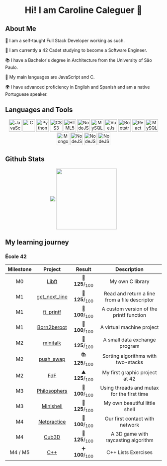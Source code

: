 <h1 align="center">Hi! I am Caroline Caleguer 👋  </h1>

## About Me
 <p align="left" width="300">
     <p>💼 I am a self-taught Full Stack Developer working as such.</p>
     <p>🌱 I am currently a 42 Cadet studying to become a Software Engineer.</p>
     <p>📚 I have a Bachelor's degree in Architecture from the University of São Paulo.</p>
     <p>🌟 My main languages are JavaScript and C.</p>
     <p>🌍 I have advanced proficiency in English and Spanish and am a native Portuguese speaker.</p>
 </p>
 
## Languages and Tools
<p align="center">
  <img src="https://cdn.jsdelivr.net/gh/devicons/devicon/icons/javascript/javascript-plain.svg" alt="JavaScript" width="40" height="40"/>
  <img src="https://cdn.jsdelivr.net/gh/devicons/devicon/icons/c/c-plain.svg" alt="C" width="40" height="40"/>
  <img src="https://cdn.jsdelivr.net/gh/devicons/devicon/icons/python/python-original.svg" alt="Python" width="40" height="40"/>
  <img src="https://cdn.jsdelivr.net/gh/devicons/devicon/icons/css3/css3-plain.svg" alt="CSS3" width="40" height="40"/>
  <img src="https://cdn.jsdelivr.net/gh/devicons/devicon/icons/html5/html5-plain.svg" alt="HTML5" width="40" height="40"/>
  <img src="https://cdn.jsdelivr.net/gh/devicons/devicon/icons/nodejs/nodejs-plain.svg" alt="NodeJS" width="40" height="40"/>
  <img src="https://cdn.jsdelivr.net/gh/devicons/devicon/icons/sqldeveloper/sqldeveloper-plain.svg" alt="MySQL" width="40" height="40"/>
  <img src="https://cdn.jsdelivr.net/gh/devicons/devicon/icons/vuejs/vuejs-original.svg" alt="VueJs" width="40" height="40"/>
  <img src="https://cdn.jsdelivr.net/gh/devicons/devicon/icons/bootstrap/bootstrap-original.svg" alt="Bootstrap" width="40" height="40"/>
  <img src="https://cdn.jsdelivr.net/gh/devicons/devicon/icons/react/react-original.svg" alt="React" width="40" height="40"/>
  <img src="https://cdn.jsdelivr.net/gh/devicons/devicon/icons/mysql/mysql-original.svg" alt="MySQL" width="40" height="40"/>
  <img src="https://cdn.jsdelivr.net/gh/devicons/devicon/icons/mongodb/mongodb-original.svg" alt="MongoDB" width="40" height="40"/>
  <img src="https://cdn.jsdelivr.net/gh/devicons/devicon/icons/photoshop/photoshop-original.svg" alt="NodeJS" width="40" height="40"/>
  <img src="https://cdn.jsdelivr.net/gh/devicons/devicon/icons/figma/figma-original.svg" alt="NodeJS" width="40" height="40"/>
  <img src="https://cdn.jsdelivr.net/gh/devicons/devicon/icons/postman/postman-plain.svg" alt="NodeJS" width="40" height="40"/>
</p>

## Github Stats
      
<p align="center">
    <img align="center" src="https://github-readme-stats.vercel.app/api?username=carolcal&show_icons=true&hide_border=true&title_color=94b4a4&amp&icon_color=FFFFFF&amp&text_color=FFFFFF&amp&bg_color=000000&count_private=true&include_all_commits=true"/>
    <img align="center" height="195px" src="https://github-readme-stats.vercel.app/api/top-langs/?username=carolcal&text_color=FFFFFF&bg_color=000000&title_color=94b4a4&langs_count=15&layout=compact&hide_border=true" />
</p>

## My learning journey
### École 42
| Milestone | Project | Result | Description |
|:---------:|:-------:|:-----:|:-----------:|
| M0 | [Libft](https://github.com/carolcal/42_libft) | 📖 **125**/<sub>100</sub> | My own C library |
| M1 | [get_next_line](https://github.com/carolcal/42_gnl) | 🙈 **125**/<sub>100</sub> | Read and return a line from a file descriptor |
| M1 | [ft_printf](https://github.com/carolcal/42_printf) | 🐾 **100**/<sub>100</sub> | A custom version of the printf function |
| M1 | [Born2beroot](https://github.com/carolcal/42_born2beroot) | 🍼 **100**/<sub>100</sub> | A virtual machine project |
| M2 | [minitalk](https://github.com/carolcal/42_minitalk) | 💬 **125**/<sub>100</sub> | A small data exchange program |
| M2 | [push_swap](https://github.com/carolcal/42_pushswap) | 📚 **125**/<sub>100</sub> | Sorting algorithms with two-stacks |
| M2 | [FdF](https://github.com/carolcal/42_fdf) | ⛰️ **125**/<sub>100</sub> | My first graphic project at 42 |
| M3 | [Philosophers](https://github.com/carolcal/42_philosophers) | 🤔 **100**/<sub>100</sub> | Using threads and mutax for the first time |
| M3 | [Minishell](https://github.com/carolcal/42-minishell) | 🐚 **125**/<sub>100</sub> | My own beautiful little shell |
| M4 | [Netpractice](https://github.com/carolcal/42_netpractice) | 🧶 **100**/<sub>100</sub> | Our first contact with network |
| M4 | [Cub3D](https://github.com/carolcal/42_cub3D) | 🧊 **125**/<sub>100</sub> | A 3D game with raycasting algorithm |
| M4 / M5 | [C++](https://github.com/carolcal/42_cpp) | ➕ **100**/<sub>100</sub> | C++ Lists Exercises |
